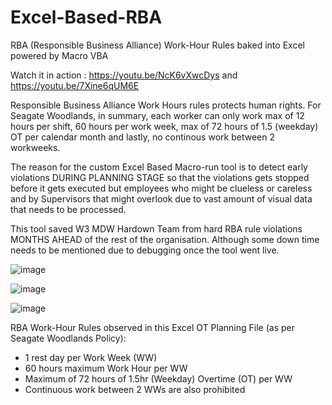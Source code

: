 # Excel-Based-RBA 
RBA (Responsible Business Alliance) Work-Hour Rules baked into Excel powered by Macro VBA

Watch it in action : https://youtu.be/NcK6vXwcDys and https://youtu.be/7Xine6qUM6E

Responsible Business Alliance Work Hours rules protects human rights. For Seagate Woodlands, in summary, each worker can only work max of 12 hours per shift, 60 hours per work week, max of 72 hours of 1.5 (weekday) OT per calendar month and lastly, no continous work between 2 workweeks.

The reason for the custom Excel Based Macro-run tool is to detect early violations DURING PLANNING STAGE so that the violations gets stopped before it gets executed but employees who might be clueless or careless and by Supervisors that might overlook due to vast amount of visual data that needs to be processed.

This tool saved W3 MDW Hardown Team from hard RBA rule violations MONTHS AHEAD of the rest of the organisation. Although some down time needs to be mentioned due to debugging once the tool went live.

![image](https://user-images.githubusercontent.com/18409384/233274133-2a336362-886c-479d-abfe-ed1e43aaa547.png)

![image](https://user-images.githubusercontent.com/18409384/233273554-a451ae8b-9575-4eb8-9387-e54372361ada.png)

![image](https://user-images.githubusercontent.com/18409384/233273977-8be7242a-575c-4699-8f0f-c70e88bd8c9b.png)


RBA Work-Hour Rules observed in this Excel OT Planning File (as per Seagate Woodlands Policy):
* 1 rest day per Work Week (WW)
* 60 hours maximum Work Hour per WW
* Maximum of 72 hours of 1.5hr (Weekday) Overtime (OT) per WW
* Continuous work between 2 WWs are also prohibited
